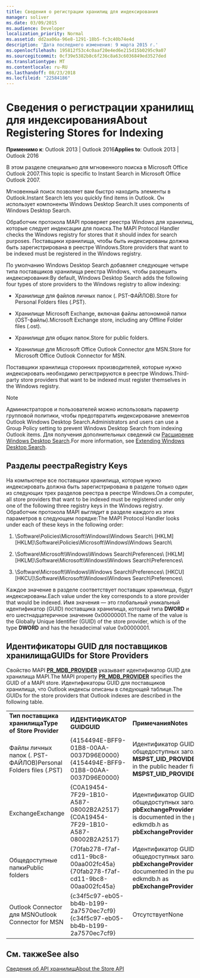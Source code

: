 ```yaml
---
title: Сведения о регистрации хранилищ для индексирования
manager: soliver
ms.date: 03/09/2015
ms.audience: Developer
localization_priority: Normal
ms.assetid: dd2aa06a-96e8-1291-18b5-fc3c40b74e4d
description: 'Дата последнего изменения: 9 марта 2015 г.'
ms.openlocfilehash: 195812f53c4c0aaf20e4ed6e215d15b0295c9a07
ms.sourcegitcommit: 0cf39e5382b8c6f236c8a63c6036849ed3527ded
ms.translationtype: MT
ms.contentlocale: ru-RU
ms.lasthandoff: 08/23/2018
ms.locfileid: "22584186"
---
```

# <a name="about-registering-stores-for-indexing"></a><span data-ttu-id="d241a-103">Сведения о регистрации хранилищ для индексирования</span><span class="sxs-lookup"><span data-stu-id="d241a-103">About Registering Stores for Indexing</span></span>

  
  
<span data-ttu-id="d241a-104">**Применимо к**: Outlook 2013 | Outlook 2016</span><span class="sxs-lookup"><span data-stu-id="d241a-104">**Applies to**: Outlook 2013 | Outlook 2016</span></span> 
  
<span data-ttu-id="d241a-105">В этом разделе специально для мгновенного поиска в Microsoft Office Outlook 2007.</span><span class="sxs-lookup"><span data-stu-id="d241a-105">This topic is specific to Instant Search in Microsoft Office Outlook 2007.</span></span>
  
<span data-ttu-id="d241a-106">Мгновенный поиск позволяет вам быстро находить элементы в Outlook.</span><span class="sxs-lookup"><span data-stu-id="d241a-106">Instant Search lets you quickly find items in Outlook.</span></span> <span data-ttu-id="d241a-107">Он использует компоненты Windows Desktop Search.</span><span class="sxs-lookup"><span data-stu-id="d241a-107">It uses components of Windows Desktop Search.</span></span>
  
<span data-ttu-id="d241a-108">Обработчик протокола MAPI проверяет реестра Windows для хранилищ, которые следует индексации для поиска.</span><span class="sxs-lookup"><span data-stu-id="d241a-108">The MAPI Protocol Handler checks the Windows registry for stores that it should index for search purposes.</span></span> <span data-ttu-id="d241a-109">Поставщики хранилища, чтобы быть индексированы должна быть зарегистрирована в реестре Windows.</span><span class="sxs-lookup"><span data-stu-id="d241a-109">Store providers that want to be indexed must be registered in the Windows registry.</span></span>
  
<span data-ttu-id="d241a-110">По умолчанию Windows Desktop Search добавляет следующие четыре типа поставщиков хранилища реестра Windows, чтобы разрешить индексирования:</span><span class="sxs-lookup"><span data-stu-id="d241a-110">By default, Windows Desktop Search adds the following four types of store providers to the Windows registry to allow indexing:</span></span>
  
- <span data-ttu-id="d241a-111">Хранилище для файлов личных папок (. PST-ФАЙЛОВ).</span><span class="sxs-lookup"><span data-stu-id="d241a-111">Store for Personal Folders files (.PST).</span></span>
    
-  <span data-ttu-id="d241a-112">Хранилище Microsoft Exchange, включая файлы автономной папки (OST-файлы).</span><span class="sxs-lookup"><span data-stu-id="d241a-112">Microsoft Exchange store, including any Offline Folder files (.ost).</span></span> 
    
-  <span data-ttu-id="d241a-113">Хранилище для общих папок.</span><span class="sxs-lookup"><span data-stu-id="d241a-113">Store for public folders.</span></span> 
    
-  <span data-ttu-id="d241a-114">Хранилище для Microsoft Office Outlook Connector для MSN.</span><span class="sxs-lookup"><span data-stu-id="d241a-114">Store for Microsoft Office Outlook Connector for MSN.</span></span> 
    
 <span data-ttu-id="d241a-115">Поставщики хранилища сторонних производителей, которые нужно индексировать необходимо регистрируются в реестре Windows.</span><span class="sxs-lookup"><span data-stu-id="d241a-115">Third-party store providers that want to be indexed must register themselves in the Windows registry.</span></span> 
  
> [!NOTE]
> <span data-ttu-id="d241a-116">Администраторов и пользователей можно использовать параметр групповой политики, чтобы предотвратить индексирование элементов Outlook Windows Desktop Search.</span><span class="sxs-lookup"><span data-stu-id="d241a-116">Administrators and users can use a Group Policy setting to prevent Windows Desktop Search from indexing Outlook items.</span></span> <span data-ttu-id="d241a-117">Для получения дополнительных сведений см [Расширение Windows Desktop Search](http://msdn.microsoft.com/library/2eab146a-8516-4b95-b73c-ca7f980ba233%28Office.15%29.aspx).</span><span class="sxs-lookup"><span data-stu-id="d241a-117">For more information, see [Extending Windows Desktop Search](http://msdn.microsoft.com/library/2eab146a-8516-4b95-b73c-ca7f980ba233%28Office.15%29.aspx).</span></span> 
  
## <a name="registry-keys"></a><span data-ttu-id="d241a-118">Разделы реестра</span><span class="sxs-lookup"><span data-stu-id="d241a-118">Registry Keys</span></span>

<span data-ttu-id="d241a-119">На компьютере все поставщики хранилища, которые нужно индексировать должна быть зарегистрирована в разделе только один из следующих трех разделов реестра в реестре Windows.</span><span class="sxs-lookup"><span data-stu-id="d241a-119">On a computer, all store providers that want to be indexed must be registered under only one of the following three registry keys in the Windows registry.</span></span> <span data-ttu-id="d241a-120">Обработчик протокола MAPI выглядит в разделе каждого из этих параметров в следующем порядке:</span><span class="sxs-lookup"><span data-stu-id="d241a-120">The MAPI Protocol Handler looks under each of these keys in the following order:</span></span>
  
1. <span data-ttu-id="d241a-121">\Software\Policies\Microsoft\Windows\Windows Search\ [HKLM]</span><span class="sxs-lookup"><span data-stu-id="d241a-121">[HKLM]\Software\Policies\Microsoft\Windows\Windows Search\\</span></span>
    
2. <span data-ttu-id="d241a-122">\Software\Microsoft\Windows\Windows Search\Preferences\ [HKLM]</span><span class="sxs-lookup"><span data-stu-id="d241a-122">[HKLM]\Software\Microsoft\Windows\Windows Search\Preferences\\</span></span>
    
3. <span data-ttu-id="d241a-123">\Software\Microsoft\Windows\Windows Search\Preferences\ [HKCU]</span><span class="sxs-lookup"><span data-stu-id="d241a-123">[HKCU]\Software\Microsoft\Windows\Windows Search\Preferences\\</span></span>
    
 <span data-ttu-id="d241a-124">Каждое значение в разделе соответствует поставщик хранилища, будут индексированы.</span><span class="sxs-lookup"><span data-stu-id="d241a-124">Each value under the key corresponds to a store provider that would be indexed.</span></span> <span data-ttu-id="d241a-125">Имя значения — это глобальный уникальный идентификатор (GUID) поставщика хранилища, который типа **DWORD** и его шестнадцатеричное значение 0x00000001.</span><span class="sxs-lookup"><span data-stu-id="d241a-125">The name of the value is the Globally Unique Identifier (GUID) of the store provider, which is of the type **DWORD** and has the hexadecimal value 0x00000001.</span></span> 
  
## <a name="guids-for-store-providers"></a><span data-ttu-id="d241a-126">Идентификаторы GUID для поставщиков хранилища</span><span class="sxs-lookup"><span data-stu-id="d241a-126">GUIDs for Store Providers</span></span>

<span data-ttu-id="d241a-127">Свойство MAPI **[PR_MDB_PROVIDER](pidtagstoreprovider-canonical-property.md)** указывает идентификатор GUID для хранилища MAPI.</span><span class="sxs-lookup"><span data-stu-id="d241a-127">The MAPI property **[PR_MDB_PROVIDER](pidtagstoreprovider-canonical-property.md)** specifies the GUID of a MAPI store.</span></span> <span data-ttu-id="d241a-128">Идентификаторы GUID для поставщиков хранилища, что Outlook индексы описаны в следующей таблице.</span><span class="sxs-lookup"><span data-stu-id="d241a-128">The GUIDs for the store providers that Outlook indexes are described in the following table.</span></span> 
  
||||
|:-----|:-----|:-----|
|<span data-ttu-id="d241a-129">**Тип поставщика хранилища**</span><span class="sxs-lookup"><span data-stu-id="d241a-129">**Type of Store Provider**</span></span> <br/> |<span data-ttu-id="d241a-130">**ИДЕНТИФИКАТОР GUID**</span><span class="sxs-lookup"><span data-stu-id="d241a-130">**GUID**</span></span> <br/> |<span data-ttu-id="d241a-131">**Примечания**</span><span class="sxs-lookup"><span data-stu-id="d241a-131">**Notes**</span></span> <br/> |
|<span data-ttu-id="d241a-132">Файлы личных папок (. PST-ФАЙЛОВ)</span><span class="sxs-lookup"><span data-stu-id="d241a-132">Personal Folders files (.PST)</span></span>  <br/> |<span data-ttu-id="d241a-133">{4154494E-BFF9-01B8-00AA-0037D96E0000}</span><span class="sxs-lookup"><span data-stu-id="d241a-133">{4154494E-BFF9-01B8-00AA-0037D96E0000}</span></span>  <br/> |<span data-ttu-id="d241a-134">Идентификатор GUID описана в mspst.h общедоступных заголовок файл как **MSPST_UID_PROVIDER**</span><span class="sxs-lookup"><span data-stu-id="d241a-134">GUID is documented in the public header file mspst.h as **MSPST_UID_PROVIDER**</span></span> <br/> |
|<span data-ttu-id="d241a-135">Exchange</span><span class="sxs-lookup"><span data-stu-id="d241a-135">Exchange</span></span>  <br/> |<span data-ttu-id="d241a-136">{C0A19454-7F29-1B10-A587-08002B2A2517}</span><span class="sxs-lookup"><span data-stu-id="d241a-136">{C0A19454-7F29-1B10-A587-08002B2A2517}</span></span>  <br/> |<span data-ttu-id="d241a-137">Идентификатор GUID описана в edkmdb.h общедоступных заголовок файл как **pbExchangeProviderPrimaryUserGuid**</span><span class="sxs-lookup"><span data-stu-id="d241a-137">GUID is documented in the public header file edkmdb.h as **pbExchangeProviderPrimaryUserGuid**</span></span> <br/> |
|<span data-ttu-id="d241a-138">Общедоступные папки</span><span class="sxs-lookup"><span data-stu-id="d241a-138">Public folders</span></span>  <br/> |<span data-ttu-id="d241a-139">{70fab278-f7af-cd11-9bc8-00aa002fc45a}</span><span class="sxs-lookup"><span data-stu-id="d241a-139">{70fab278-f7af-cd11-9bc8-00aa002fc45a}</span></span>  <br/> |<span data-ttu-id="d241a-140">Идентификатор GUID описана в edkmdb.h общедоступных заголовок файл как **pbExchangeProviderPublicGuid**</span><span class="sxs-lookup"><span data-stu-id="d241a-140">GUID is documented in the public header file edkmdb.h as **pbExchangeProviderPublicGuid**</span></span> <br/> |
|<span data-ttu-id="d241a-141">Outlook Connector для MSN</span><span class="sxs-lookup"><span data-stu-id="d241a-141">Outlook Connector for MSN</span></span>  <br/> |<span data-ttu-id="d241a-142">{c34f5c97-eb05-bb4b-b199-2a7570ec7cf9}</span><span class="sxs-lookup"><span data-stu-id="d241a-142">{c34f5c97-eb05-bb4b-b199-2a7570ec7cf9}</span></span>  <br/> |<span data-ttu-id="d241a-143">Отсутствует</span><span class="sxs-lookup"><span data-stu-id="d241a-143">None</span></span>  <br/> |
   
## <a name="see-also"></a><span data-ttu-id="d241a-144">См. также</span><span class="sxs-lookup"><span data-stu-id="d241a-144">See also</span></span>



[<span data-ttu-id="d241a-145">Сведения об API хранилищ</span><span class="sxs-lookup"><span data-stu-id="d241a-145">About the Store API</span></span>](about-the-store-api.md)

